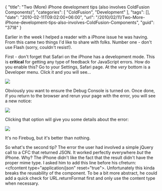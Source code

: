 {
	"title": "Two (More) iPhone development tips (also involves ColdFusion Components)",
	"categories": [
		"ColdFusion",
		"Development"
	],
	"tags": [],
	"date": "2010-02-11T09:02:00+06:00",
	"url": "/2010/02/11/Two-More-iPhone-development-tips-also-involves-ColdFusion-Components",
	"guid": "3718"
}

Earlier in the week I helped a reader with a iPhone issue he was having. From this came two things I'd like to share with folks. Number one - don't use Flash (sorry, couldn't resist!).
<!--more-->
First - don't forget that Safari on the iPhone has a development mode. This is <b>critical</b> for getting any type of feedback for JavaScript errors. How do you enable this? Go to your Settings, Safari page. At the <i>very</i> bottom is a Developer menu. Click it and you will see...

<img src="https://static.raymondcamden.com/images/Screen shot 2010-02-09 at 4.12.44 PM.png" />

Obviously you want to ensure the Debug Console is turned on. Once done, if you return to the browser and rerun your page with the error, you will see a new notice:

<img src="https://static.raymondcamden.com/images/cfjedi/Screen shot 2010-02-09 at 4.13.02 PM.png" />

Clicking that option will give you some details about the error:

<img src="https://static.raymondcamden.com/images/cfjedi/Screen shot 2010-02-09 at 4.13.13 PM.png" />

It's no Firebug, but it's better than nothing.

So what's the second tip? The error the user had involved a simple jQuery call to a CFC that returned JSON. It worked perfectly everywhere <i>but</i> the iPhone. Why? The iPhone didn't like the fact that the result didn't have the proper mime type. I asked him to add this line before his cfreturn: &lt;cfcontent type="application/json" reset="true"&gt;. Unfortunately this kinda breaks the reusability of the component. To be a bit more abstract, he could add a quick check for URL.returnFormat first and only use the content type when necessary.